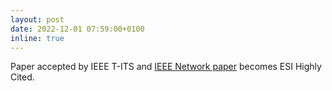 ```yaml
---
layout: post
date: 2022-12-01 07:59:00+0100
inline: true
---
```


Paper accepted by IEEE T-ITS and [IEEE Network paper](https://doi.org/10.1109/MNET.011.2000303) becomes ESI Highly Cited.

